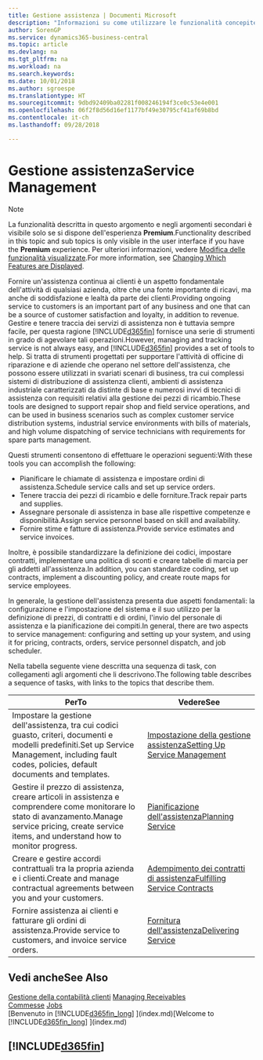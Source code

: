 ```yaml
---
title: Gestione assistenza | Documenti Microsoft
description: "Informazioni su come utilizzare le funzionalità concepite per supportare l'attività di officine di riparazione e le operazioni di assistenza su campo."
author: SorenGP
ms.service: dynamics365-business-central
ms.topic: article
ms.devlang: na
ms.tgt_pltfrm: na
ms.workload: na
ms.search.keywords: 
ms.date: 10/01/2018
ms.author: sgroespe
ms.translationtype: HT
ms.sourcegitcommit: 9dbd92409ba02281f008246194f3ce0c53e4e001
ms.openlocfilehash: 06f2f8d56d16ef1177bf49e30795cf41af69b8bd
ms.contentlocale: it-ch
ms.lasthandoff: 09/28/2018

---
```

# <a name="service-management"></a><span data-ttu-id="7c407-103">Gestione assistenza</span><span class="sxs-lookup"><span data-stu-id="7c407-103">Service Management</span></span>
> [!NOTE]
> <span data-ttu-id="7c407-104">La funzionalità descritta in questo argomento e negli argomenti secondari è visibile solo se si dispone dell'esperienza **Premium**.</span><span class="sxs-lookup"><span data-stu-id="7c407-104">Functionality described in this topic and sub topics is only visible in the user interface if you have the **Premium** experience.</span></span> <span data-ttu-id="7c407-105">Per ulteriori informazioni, vedere [Modifica delle funzionalità visualizzate](ui-experiences.md).</span><span class="sxs-lookup"><span data-stu-id="7c407-105">For more information, see [Changing Which Features are Displayed](ui-experiences.md).</span></span>

<span data-ttu-id="7c407-106">Fornire un'assistenza continua ai clienti è un aspetto fondamentale dell'attività di qualsiasi azienda, oltre che una fonte importante di ricavi, ma anche di soddisfazione e lealtà da parte dei clienti.</span><span class="sxs-lookup"><span data-stu-id="7c407-106">Providing ongoing service to customers is an important part of any business and one that can be a source of customer satisfaction and loyalty, in addition to revenue.</span></span> <span data-ttu-id="7c407-107">Gestire e tenere traccia dei servizi di assistenza non è tuttavia sempre facile, per questa ragione [!INCLUDE[d365fin](includes/d365fin_md.md)] fornisce una serie di strumenti in grado di agevolare tali operazioni.</span><span class="sxs-lookup"><span data-stu-id="7c407-107">However, managing and tracking service is not always easy, and [!INCLUDE[d365fin](includes/d365fin_md.md)] provides a set of tools to help.</span></span> <span data-ttu-id="7c407-108">Si tratta di strumenti progettati per supportare l'attività di officine di riparazione e di aziende che operano nel settore dell'assistenza, che possono essere utilizzati in svariati scenari di business, tra cui complessi sistemi di distribuzione di assistenza clienti, ambienti di assistenza industriale caratterizzati da distinte di base e numerosi invvi di tecnici di assistenza con requisiti relativi alla gestione dei pezzi di ricambio.</span><span class="sxs-lookup"><span data-stu-id="7c407-108">These tools are designed to support repair shop and field service operations, and can be used in business scenarios such as complex customer service distribution systems, industrial service environments with bills of materials, and high volume dispatching of service technicians with requirements for spare parts management.</span></span>  

 <span data-ttu-id="7c407-109">Questi strumenti consentono di effettuare le operazioni seguenti:</span><span class="sxs-lookup"><span data-stu-id="7c407-109">With these tools you can accomplish the following:</span></span>  

* <span data-ttu-id="7c407-110">Pianificare le chiamate di assistenza e impostare ordini di assistenza.</span><span class="sxs-lookup"><span data-stu-id="7c407-110">Schedule service calls and set up service orders.</span></span>  
* <span data-ttu-id="7c407-111">Tenere traccia dei pezzi di ricambio e delle forniture.</span><span class="sxs-lookup"><span data-stu-id="7c407-111">Track repair parts and supplies.</span></span>  
* <span data-ttu-id="7c407-112">Assegnare personale di assistenza in base alle rispettive competenze e disponibilità.</span><span class="sxs-lookup"><span data-stu-id="7c407-112">Assign service personnel based on skill and availability.</span></span>  
* <span data-ttu-id="7c407-113">Fornire stime e fatture di assistenza.</span><span class="sxs-lookup"><span data-stu-id="7c407-113">Provide service estimates and service invoices.</span></span>  

<span data-ttu-id="7c407-114">Inoltre, è possibile standardizzare la definizione dei codici, impostare contratti, implementare una politica di sconti e creare tabelle di marcia per gli addetti all'assistenza.</span><span class="sxs-lookup"><span data-stu-id="7c407-114">In addition, you can standardize coding, set up contracts, implement a discounting policy, and create route maps for service employees.</span></span>  

<span data-ttu-id="7c407-115">In generale, la gestione dell'assistenza presenta due aspetti fondamentali: la configurazione e l'impostazione del sistema e il suo utilizzo per la definizione di prezzi, di contratti e di ordini, l'invio del personale di assistenza e la pianificazione dei compiti.</span><span class="sxs-lookup"><span data-stu-id="7c407-115">In general, there are two aspects to service management: configuring and setting up your system, and using it for pricing, contracts, orders, service personnel dispatch, and job scheduler.</span></span>  

<span data-ttu-id="7c407-116">Nella tabella seguente viene descritta una sequenza di task, con collegamenti agli argomenti che li descrivono.</span><span class="sxs-lookup"><span data-stu-id="7c407-116">The following table describes a sequence of tasks, with links to the topics that describe them.</span></span>   

|<span data-ttu-id="7c407-117">**Per**</span><span class="sxs-lookup"><span data-stu-id="7c407-117">**To**</span></span>|<span data-ttu-id="7c407-118">**Vedere**</span><span class="sxs-lookup"><span data-stu-id="7c407-118">**See**</span></span>|  
|------------|-------------|  
|<span data-ttu-id="7c407-119">Impostare la gestione dell'assistenza, tra cui codici guasto, criteri, documenti e modelli predefiniti.</span><span class="sxs-lookup"><span data-stu-id="7c407-119">Set up Service Management, including fault codes, policies, default documents and templates.</span></span>|[<span data-ttu-id="7c407-120">Impostazione della gestione assistenza</span><span class="sxs-lookup"><span data-stu-id="7c407-120">Setting Up Service Management</span></span>](service-setup-service.md)|  
|<span data-ttu-id="7c407-121">Gestire il prezzo di assistenza, creare articoli in assistenza e comprendere come monitorare lo stato di avanzamento.</span><span class="sxs-lookup"><span data-stu-id="7c407-121">Manage service pricing, create service items, and understand how to monitor progress.</span></span>|[<span data-ttu-id="7c407-122">Pianificazione dell'assistenza</span><span class="sxs-lookup"><span data-stu-id="7c407-122">Planning Service</span></span>](service-plan-service.md)|  
|<span data-ttu-id="7c407-123">Creare e gestire accordi contrattuali tra la propria azienda e i clienti.</span><span class="sxs-lookup"><span data-stu-id="7c407-123">Create and manage contractual agreements between you and your customers.</span></span>|[<span data-ttu-id="7c407-124">Adempimento dei contratti di assistenza</span><span class="sxs-lookup"><span data-stu-id="7c407-124">Fulfilling Service Contracts</span></span>](service-fulfill-service-contracts.md)|  
|<span data-ttu-id="7c407-125">Fornire assistenza ai clienti e fatturare gli ordini di assistenza.</span><span class="sxs-lookup"><span data-stu-id="7c407-125">Provide service to customers, and invoice service orders.</span></span>|[<span data-ttu-id="7c407-126">Fornitura dell'assistenza</span><span class="sxs-lookup"><span data-stu-id="7c407-126">Delivering Service</span></span>](service-deliver-service.md)|  

## <a name="see-also"></a><span data-ttu-id="7c407-127">Vedi anche</span><span class="sxs-lookup"><span data-stu-id="7c407-127">See Also</span></span>  
<span data-ttu-id="7c407-128">[Gestione della contabilità clienti](receivables-manage-receivables.md) </span><span class="sxs-lookup"><span data-stu-id="7c407-128">[Managing Receivables](receivables-manage-receivables.md) </span></span>  
<span data-ttu-id="7c407-129">[Commesse](projects-how-create-jobs.md) </span><span class="sxs-lookup"><span data-stu-id="7c407-129">[Jobs](projects-how-create-jobs.md) </span></span>  
<span data-ttu-id="7c407-130">[Benvenuto in [!INCLUDE[d365fin_long](includes/d365fin_long_md.md)] ](index.md)</span><span class="sxs-lookup"><span data-stu-id="7c407-130">[Welcome to [!INCLUDE[d365fin_long](includes/d365fin_long_md.md)] ](index.md)</span></span>

## [!INCLUDE[d365fin](includes/free_trial_md.md)]  

